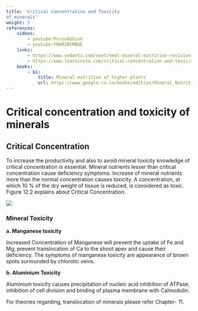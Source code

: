 ```yaml
---
title: 'Critical Concentration and Toxicity
of minerals'
weight: 5
references:
    videos:
        - youtube:PnryxkUGzxU
        - youtube:FNbM3BtMBUE
    links:
        - https://www.vedantu.com/neet/neet-mineral-nutrition-revision-notes
        - https://www.learninsta.com/critical-concentration-and-toxicity-of-minerals/
    books:
        - b1:
            title: Mineral nutrition of higher plants
            url: https://www.google.co.in/books/edition/Mineral_Nutrition_of_Higher_Plants/phnp-H1XeBkC?hl=en&gbpv=0
---
```



#  Critical concentration and toxicity of minerals


##   Critical Concentration

To increase the productivity and also to avoid mineral toxicity knowledge of critical concentration is essential. Mineral nutrients lesser than critical concentration cause deficiency symptoms. Increase of mineral nutrients more than the normal concentration causes toxicity. A concentration, at which 10 % of the dry weight of tissue is reduced, is considered as toxic. Figure 12.2 explains about Critical Concentration.

![](12.4.png)


###  Mineral Toxicity 

**a. Manganese toxicity**

Increased Concentration of Manganese will prevent the uptake of Fe and Mg, prevent translocation of Ca to the shoot apex and cause their deficiency. The symptoms of manganese toxicity are appearance of brown spots surrounded by chlorotic veins.

**b. Aluminium Toxicity** 

Aluminium toxicity causes precipitation of nucleic acid inhibition of ATPase, inhibition of cell division and binding of plasma membrane with Calmodulin.

For theories regarding, translocation of minerals please refer Chapter- 11.  

